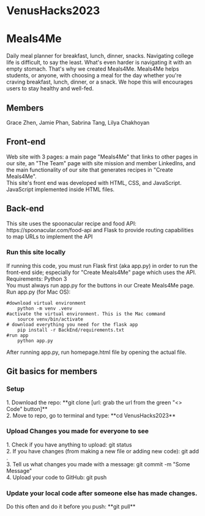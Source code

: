 # VenusHacks2023

<h1> Meals4Me </h1>
Daily meal planner for breakfast, lunch, dinner, snacks.
Navigating college life is difficult, to say the least. What's even harder is navigating it with an empty stomach. That's why we created Meals4Me. 
Meals4Me helps students, or anyone, with choosing a meal for the day whether you're craving breakfast, lunch, dinner, or a snack. We hope this will encourages users to stay healthy and well-fed.

<h2> Members </h2>
Grace Zhen, Jamie Phan, Sabrina Tang, Lilya Chakhoyan

<h2> Front-end </h2>
Web site with 3 pages: a main page "Meals4Me" that links to other pages in our site, an "The Team" page with site mission and member LinkedIns, and the main functionality of our site that generates recipes in "Create Meals4Me". <br />
This site's front end was developed with HTML, CSS, and JavaScript. JavaScript implemented inside HTML files.

<h2> Back-end </h2>
This site uses the spoonacular recipe and food API: https://spoonacular.com/food-api and Flask to provide routing capabilities to map URLs to implement the API <br />
<h3> Run this site locally </h3>
If running this code, you must run Flask first (aka app.py) in order to run the front-end side; especially for "Create Meals4Me" page which uses the API.
Requirements: Python 3 <br />
You must always run app.py for the buttons in our Create Meals4Me page. 
Run app.py (for Mac OS): 

```
#download virtual environment
    python -m venv .venv
#activate the virtual environment. This is the Mac command
    source venv/bin/activate
# download everything you need for the flask app
    pip install -r BackEnd/requirements.txt
#run app
    python app.py
```
After running app.py, run homepage.html file by opening the actual file.  

<h2> Git basics for members </h2>
<h3> Setup </h3>
    1. Download the repo: **git clone [url: grab the url from the green "<> Code" button]** <br />
    2. Move to repo, go to terminal and type: **cd VenusHacks2023**

<h3> Upload Changes you made for everyone to see </h3>
    1. Check if you have anything to upload: git status <br />
    2. If you have changes (from making a new file or adding new code): git add . <br />
    3. Tell us what changes you made with a message: git commit -m "Some Message"<br />
    4. Upload your code to GitHub: git push <br />

<h3> Update your local code after someone else has made changes. </h3>
Do this often and do it before you push: **git pull**



